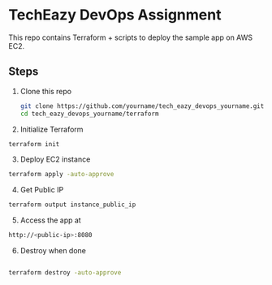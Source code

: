 # TechEazy DevOps Assignment

This repo contains Terraform + scripts to deploy the sample app on AWS EC2.

## Steps

1. Clone this repo  
   ```bash
   git clone https://github.com/yourname/tech_eazy_devops_yourname.git
   cd tech_eazy_devops_yourname/terraform
2. Initialize Terraform

```bash
terraform init
```
3. Deploy EC2 instance

```bash
terraform apply -auto-approve

```

4. Get Public IP
```bash
terraform output instance_public_ip

```
5. Access the app at
```bash
http://<public-ip>:8080
```
6. Destroy when done

```bash

terraform destroy -auto-approve
```
